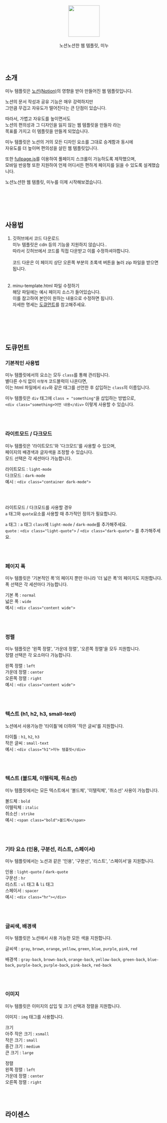<br><br><br>
<p align="center">
<image width="100px" src="/minu-logo.png"/> <br> <br>
   노션노션한 웹 템플릿, 미누
</p>
<br><br>


## 소개
미누 템플릿은 [노션(Notion)](https://notion.so)의 영향을 받아 만들어진 웹 템플릿입니다. <br>

노션의 문서 작성과 공유 기능은 매우 강력하지만 <br>
그만큼 무겁고 자유도가 떨어진다는 큰 단점이 있습니다.<br>

따라서, 가볍고 자유도를 높이면서도<br>
노션의 편의성과 그 디자인을 잃지 않는 웹 템플릿을 만들자 라는 <br>
목표를 가지고 이 템플릿을 만들게 되었습니다.<br>

미누 템플릿은 노션의 거의 모든 디자인 요소를 그대로 승계함과 동시에 <br>
자유도를 더 높이며 편의성을 살린 웹 템플릿입니다.<br>

또한 [fullpage.js](https://github.com/alvarotrigo/fullPage.js/)를 이용하여 풀페이지 스크롤이 가능하도록 제작했으며,<br>
모바일 반응형 또한 지원하여 언제 어디서든 편하게 페이지를 읽을 수 있도록 설계했습니다.<br>

노션노션한 웹 템플릿, 미누를 이제 시작해보겠습니다.<br>

<br><br><br><br>

## 사용법
1. 깃허브에서 코드 다운로드<br>
   미누 템플릿은 cdn 등의 기능을 지원하지 않습니다..<br>
   따라서 깃허브에서 코드를 직접 다운받고 이를 수정하셔야합니다. <br><br>
   코드 다운은 이 페이지 상단 오른쪽 부분의 초록색 버튼을 눌러 zip 파일을 받으면 됩니다.<br>
<br><br>
2. minu-template.html 파일 수정하기<br>
   해당 파일에는 예시 페이지 소스가 들어있습니다.<br>
   이를 참고하여 본인이 원하는 내용으로 수정하면 됩니다.<br>
   자세한 명세는 [도큐먼트](##도큐먼트)를 참고해주세요.<br>

<br><br><br><br>

## 도큐먼트
### 기본적인 사용법
미누 템플릿에서의 요소는 모두 `class`를 통해 관리됩니다.<br>
별다른 수식 없이 `이렇게` 코드블럭이 나온다면, <br>
이는 html 파일에서 `div`와 같은 태그를 선언한 후 삽입하는 `class`의 이름입니다.<br>

미누 템플릿은 `div` 태그에 `class = "something"`을 삽입하는 방법으로,<br>
`<div class="something>어떤 내용</div>` 이렇게 사용할 수 있습니다.<br>

<br><br>

### 라이트모드 / 다크모드
미누 템플릿은 '라이트모드'와 '다크모드'를 사용할 수 있으며,<br>
페이지의 배경색과 글자색을 조정할 수 있습니다.<br>
모드 선택은 각 세션마다 가능합니다.<br>

라이트모드 : `light-mode`<br>
다크모드 : `dark-mode`<br>
예시 : `<div class="container dark-mode">`<br>

<br><br>

라이트모드 / 다크모드를 사용할 경우 <br>
`a` 태그와 `quote`요소를 사용할 때 추가적인 정의가 필요합니다.<br>

`a` 태그 : `a` 태그 `class`에 `light-mode` / `dark-mode`를 추가해주세요.<br>
`quote` : `<div class="light-quote">` / `<div class="dark-quote">` 를 추가해주세요.<br>

<br><br>

### 페이지 폭
미누 템플릿은 '기본적인 폭'의 페이지 뿐만 아니라 '더 넓은 폭'의 페이지도 지원합니다.<br>
폭 선택은 각 세션마다 가능합니다.<br>

기본 폭 : `normal`<br>
넓은 폭 : `wide`<br>
예시 : `<div class="content wide">`<br>

<br><br>

### 정렬
미누 템플릿은 '왼쪽 정렬', '가운데 정렬', '오른쪽 정렬'을 모두 지원합니다.<br>
정렬 선택은 각 요소마다 가능합니다.<br>

왼쪽 정렬 : `left`<br>
가운데 정렬 : `center`<br>
오른쪽 정렬 : `right`<br>
예시 : `<div class="content wide">`<br>

<br><br>

### 텍스트 (h1, h2, h3, small-text)
노션에서 사용가능한 '타이틀'에 더하여 '작은 글씨'를 지원합니다.<br>

타이틀 : `h1`, `h2`, `h3`<br>
작은 글씨 : `small-text`<br>
예시 : `<div class="h1">미누 템플릿</div>`<br>

<br><br>

### 텍스트 (볼드체, 이텔릭체, 취소선)
미누 템플릿에서는 모든 텍스트에서 '볼드체', '이텔릭체', '취소선' 사용이 가능합니다.<br>

볼드체 : `bold`<br>
이텔릭체 : `italic`<br>
취소선 : `strike`<br>
예시 : `<span class="bold">볼드체</span>`<br>

<br><br>

### 기타 요소 (인용, 구분선, 리스트, 스페이서)
미누 템플릿에서는 노션과 같은 '인용', '구분선', '리스트', '스페이서'을 지원합니다.<br>

인용 : `light-quote` / `dark-quote`<br>
구문선 : `hr`<br>
리스트 : `ul` 태그 & `li` 태그<br>
스페이서 : `spacer`<br>
예시 : `<div class="hr"></div>`<br>

<br><br>

### 글씨색, 배경색
미누 템플릿은 노션에서 사용 가능한 모든 색을 지원합니다. <br>

글씨색 : `gray`, `brown`, `orange`, `yellow`, `green`, `blue`, `purple`, `pink`, `red` <br>

배경색 : `gray-back`, `brown-back`, `orange-back`, `yellow-back`, `green-back`, `blue-back`, `purple-back`, `purple-back`, `pink-back`, `red-back` <br>

<br><br>

### 이미지
미누 템플릿은 이미지의 삽입 및 크기 선택과 정렬을 지원합니다.<br>

이미지 : `img` 태그를 사용합니다.<br>

크기 <br>
아주 작은 크기 : `xsmall`<br>
작은 크기 : `small`<br>
중간 크기 : `medium`<br>
큰 크기 : `large`<br>

정렬<br>
왼쪽 정렬 : `left`<br>
가운데 정렬 : `center`<br>
오른쪽 정렬 : `right`<br>

<br><br>

## 라이센스
